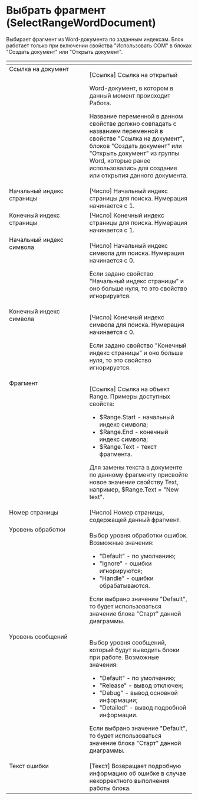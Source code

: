 # Выбрать фрагмент (SelectRangeWordDocument)

Выбирает фрагмент из Word-документа по заданным индексам. Блок работает только при включении свойства "Использовать COM" в блоках "Создать документ" или "Открыть документ".

<table data-header-hidden><thead><tr><th width="250" valign="top"></th><th width="315" valign="top"></th></tr></thead><tbody><tr><td valign="top">Ссылка на документ</td><td valign="top"><p>[Ссылка] Ссылка на открытый </p><p>Word-документ, в котором в данный момент происходит Работа. </p><p></p><p>Название переменной в данном свойстве должно совпадать с названием переменной в свойстве "Ссылка на документ", блоков "Создать документ" или "Открыть документ" из группы Word, которые ранее использовались для создания или открытия данного документа.</p></td></tr><tr><td valign="top">Начальный индекс страницы</td><td valign="top">[Число] Начальный индекс страницы для поиска. Нумерация начинается с 1.</td></tr><tr><td valign="top">Конечный индекс страницы</td><td valign="top">[Число] Конечный индекс страницы для поиска. Нумерация начинается с 1.</td></tr><tr><td valign="top">Начальный индекс символа</td><td valign="top"><p>[Число] Начальный индекс символа для поиска. Нумерация начинается с 0. </p><p></p><p>Если задано свойство "Начальный индекс страницы" и оно больше нуля, то это свойство игнорируется.</p></td></tr><tr><td valign="top">Конечный индекс символа</td><td valign="top"><p>[Число] Конечный индекс символа для поиска. Нумерация начинается с 0. </p><p></p><p>Если задано свойство "Конечный индекс страницы" и оно больше нуля, то это свойство игнорируется.</p></td></tr><tr><td valign="top">Фрагмент</td><td valign="top"><p>[Ссылка] Ссылка на объект Range. Примеры доступных свойств: </p><ul><li>$Range.Start - начальный индекс символа; </li><li>$Range.End - конечный индекс символа; </li><li>$Range.Text - текст фрагмента. </li></ul><p>Для замены текста в документе по данному фрагменту присвойте новое значение свойству Text, например, $Range.Text = "New text".</p></td></tr><tr><td valign="top">Номер страницы</td><td valign="top">[Число] Номер страницы, содержащей данный фрагмент.</td></tr><tr><td valign="top">Уровень обработки</td><td valign="top"><p>Выбор уровня обработки ошибок. Возможные значения: </p><ul><li>"Default" - по умолчанию; </li><li>"Ignore" - ошибки игнорируются; </li><li>"Handle" - ошибки обрабатываются. </li></ul><p>Если выбрано значение "Default", то будет использоваться значение блока "Старт" данной диаграммы.</p></td></tr><tr><td valign="top">Уровень сообщений</td><td valign="top"><p>Выбор уровня сообщений, который будут выводить блоки при работе. Возможные значения: </p><ul><li>"Default" - по умолчанию; </li><li>"Release" - вывод отключен; </li><li>"Debug" - вывод основной информации; </li><li>"Detailed" - вывод подробной информации. </li></ul><p>Если выбрано значение "Default", то будет использоваться значение блока "Старт" данной диаграммы.</p></td></tr><tr><td valign="top">Текст ошибки</td><td valign="top">[Текст] Возвращает подробную информацию об ошибке в случае некорректного выполнения работы блока.</td></tr></tbody></table>
